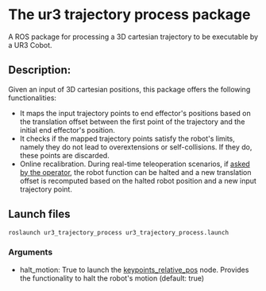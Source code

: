 # The ur3 trajectory process package
A ROS package for processing a 3D cartesian trajectory to be executable by a UR3 Cobot.

## Description:
Given an input of 3D cartesian positions, this package offers the following functionalities:
* It maps the input trajectory points to end effector's positions based on the translation offset between the first point of the trajectory and the initial end effector's position.
* It checks if the mapped trajectory points satisfy the robot's limits, namely they do not lead to overextensions or self-collisions. If they do, these points are discarded.
* Online recalibration. During real-time teleoperation scenarios,  if [asked by the operator](https://github.com/thanasists/keypoints_relative_pos), the robot function can be halted and a new translation offset is recomputed based on the halted robot position and a new input trajectory point.
 
## Launch files
`roslaunch ur3_trajectory_process ur3_trajectory_process.launch`

### Arguments
* halt_motion: True to launch the [keypoints_relative_pos](https://github.com/thanasists/keypoints_relative_pos) node. Provides the functionality to halt the robot's motion (default: true)

